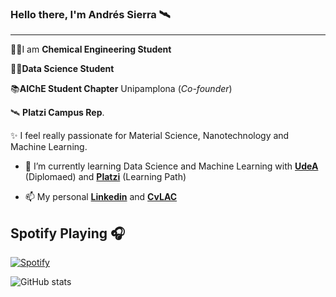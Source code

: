### Hello there, I'm Andrés Sierra 🛰
---

👨‍🔬I am **Chemical Engineering Student**

👨‍💻**Data Science Student**

📚**AIChE Student Chapter** Unipamplona (*Co-founder*)

🛰 **Platzi Campus Rep**.

✨ I feel really passionate for Material Science, Nanotechnology and Machine Learning.

- 🌱 I’m currently learning Data Science and Machine Learning with [**UdeA**](https://asone.udea.edu.co/portafolio/#/catalog/1852) (Diplomaed) and [**Platzi**](https://platzi.com/datos) (Learning Path) 

- 📫 My personal [**Linkedin**](https://www.linkedin.com/in/andresf-sierra/) and [**CvLAC**](https://scienti.minciencias.gov.co/cvlac/visualizador/generarCurriculoCv.do?cod_rh=0000138045)

 ## Spotify Playing 🎧
 

[![Spotify](https://andresf-sierra.vercel.app/api/spotify)](https://open.spotify.com/playlist/1fidCoH7h56fOoKJvfLlHz?si=a423817994084a30)



![GitHub stats](https://github-readme-stats.vercel.app/api?username=andresf-sierra&show_icons=true)  




<!--
**andres-sierra/andres-sierra** is a ✨ _special_ ✨ repository because its `README.md` (this file) appears on your GitHub profile.

Here are some ideas to get you started:

- 🔭 I’m currently working on ...
- 🌱 I’m currently learning ...
- 👯 I’m looking to collaborate on ...
- 🤔 I’m looking for help with ...
- 💬 Ask me about ...
- 📫 How to reach me: ...
- 😄 Pronouns: ...
- ⚡ Fun fact: ...
-->
